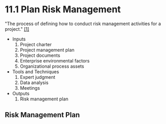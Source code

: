 # 11.1 Plan Risk Management

"The process of defining how to conduct risk management activities for a
project." [[1]](../home.md#references)

- Inputs
  1. Project charter
  2. Project management plan
  3. Project documents
  4. Enterprise environmental factors
  5. Organizational process assets
- Tools and Techniques
  1. Expert judgment
  2. Data analysis
  3. Meetings
- Outputs
  1. Risk management plan

## Risk Management Plan
